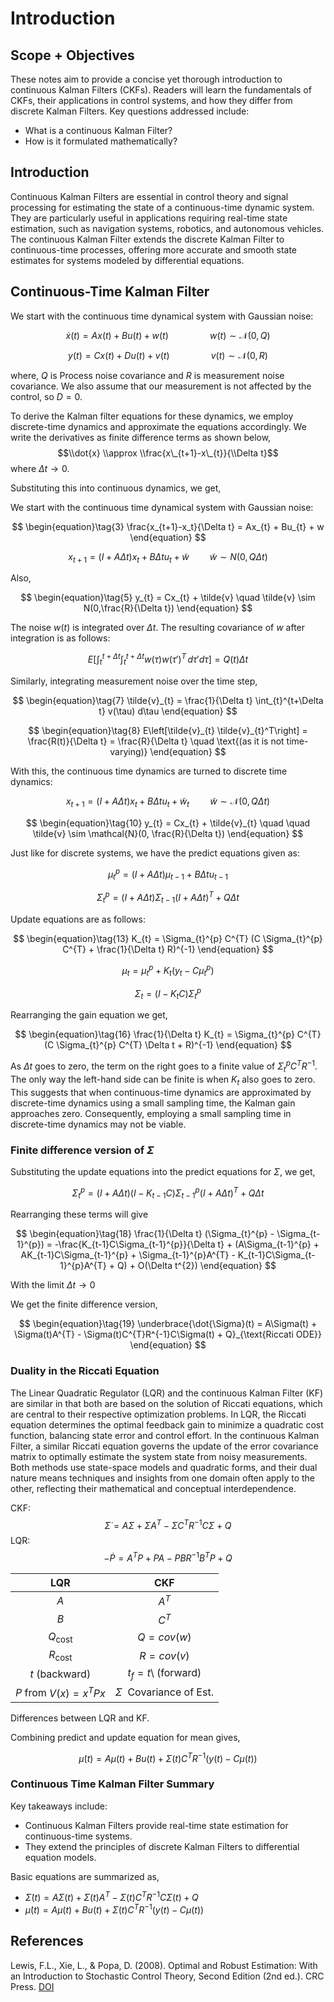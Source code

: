 # Introduction

## Scope + Objectives

These notes aim to provide a concise yet thorough introduction to
continuous Kalman Filters (CKFs). Readers will learn the fundamentals of
CKFs, their applications in control systems, and how they differ from
discrete Kalman Filters. Key questions addressed include:
-   What is a continuous Kalman Filter?
-   How is it formulated mathematically?


## Introduction

Continuous Kalman Filters are essential in control theory and signal
processing for estimating the state of a continuous-time dynamic system.
They are particularly useful in applications requiring real-time state
estimation, such as navigation systems, robotics, and autonomous
vehicles. The continuous Kalman Filter extends the discrete Kalman
Filter to continuous-time processes, offering more accurate and smooth
state estimates for systems modeled by differential equations.

## Continuous-Time Kalman Filter

We start with the continuous time dynamical system with Gaussian noise:

$$
\begin{equation}\tag{1}
    \dot{x}(t) = Ax(t) + Bu(t) + w(t)  \quad\quad\quad\quad w(t) \sim \mathcal{N}(0,Q)
\end{equation}
$$

$$
\begin{equation}\tag{2}
    y(t) = Cx(t) + Du(t) + v(t) \quad\quad\quad\quad v(t) \sim \mathcal{N}(0,R)
\end{equation}
$$

where, $Q$ is Process noise covariance and *R* is measurement noise covariance. We also assume that our measurement is not affected by the control, so $D = 0$.


To derive the Kalman filter equations for these dynamics, we employ
discrete-time dynamics and approximate the equations accordingly. We
write the derivatives as finite difference terms as shown below,
$$\\dot{x} \\approx \\frac{x\_{t+1}-x\_{t}}{\\Delta t}$$
where $Δt → 0$.

Substituting this into continuous dynamics, we get,

We start with the continuous time dynamical system with Gaussian noise:

$$
\begin{equation}\tag{3}
\frac{x_{t+1}-x_t}{\Delta t} = Ax_{t} + Bu_{t} + w
\end{equation}
$$

$$
\begin{equation}\tag{4}
x_{t+1} = (I+A \Delta t)x_{t} + B \Delta t u_{t} + \tilde{w}  \quad \quad \tilde{w} \sim N(0,Q\Delta t)
\end{equation}
$$

Also,

$$
\begin{equation}\tag{5}
y_{t} = Cx_{t} + \tilde{v} \quad \tilde{v} \sim N(0,\frac{R}{\Delta t})
\end{equation}
$$


The noise $w(t)$ is integrated over $Δt$. The resulting covariance of
$w$ after integration is as follows:

$$
\begin{equation}\tag{6}
E\left[\int_{t}^{t+\Delta t} \int_{t}^{t+\Delta t} w(\tau)w(\tau ')^T \, d\tau ' d\tau\right] = Q(t) \Delta t
\end{equation}
$$

Similarly, integrating measurement noise over the time step,

$$
    \begin{equation}\tag{7}
        \tilde{v}_{t} = \frac{1}{\Delta t} \int_{t}^{t+\Delta t} v(\tau)  d\tau
    \end{equation}
$$

$$
\begin{equation}\tag{8}
E\left[\tilde{v}_{t} \tilde{v}_{t}^T\right] = \frac{R(t)}{\Delta t} = \frac{R}{\Delta t} \quad \text{(as it is not time-varying)}
\end{equation}
$$


With this, the continuous time dynamics are turned to discrete time dynamics:

$$
\begin{equation}\tag{9}
x_{t+1} = (I+A\Delta t)x_{t} + B\Delta t u_{t} + \tilde{w}_{t} \quad \quad \tilde{w} \sim \mathcal{N}(0, Q\Delta t)
\end{equation}
$$

$$
\begin{equation}\tag{10}
y_{t} = Cx_{t} + \tilde{v}_{t} \quad \quad \tilde{v} \sim \mathcal{N}(0, \frac{R}{\Delta t})
\end{equation}
$$

Just like for discrete systems, we have the predict equations given as:

$$
\begin{equation}\tag{11}
\mu_{t}^{p} = (I+A\Delta t)\mu_{t-1} + B\Delta t u_{t-1}
\end{equation}
$$

$$
\begin{equation}\tag{12}
\Sigma_{t}^{p} = (I+A\Delta t)\Sigma_{t-1}(I+A\Delta t)^{T} + Q\Delta t
\end{equation}
$$

Update equations are as follows:

$$
\begin{equation}\tag{13}
K_{t} = \Sigma_{t}^{p} C^{T} (C \Sigma_{t}^{p} C^{T} + \frac{1}{\Delta t} R)^{-1}
\end{equation}
$$

$$
\begin{equation}\tag{14}
\mu_{t} = \mu_{t}^{p} + K_{t}(y_{t} - C\mu_{t}^{p})
\end{equation}
$$

$$
\begin{equation}\tag{15}
\Sigma_{t} = (I-K_{t}C)\Sigma_{t}^{p}
\end{equation}
$$

Rearranging the gain equation we get,

$$
\begin{equation}\tag{16}
\frac{1}{\Delta t} K_{t} = \Sigma_{t}^{p} C^{T} (C \Sigma_{t}^{p} C^{T} \Delta t + R)^{-1}
\end{equation}
$$

As $\Delta t$ goes to zero, the term on the right goes to a finite value of $\Sigma_{t}^{p} C^{T} R^{-1}$. The only way the left-hand side can be finite is when $K_t$ also goes to zero.
This suggests that when continuous-time dynamics are approximated by
discrete-time dynamics using a small sampling time, the Kalman gain
approaches zero. Consequently, employing a small sampling time in
discrete-time dynamics may not be viable.

### Finite difference version of $Σ$

Substituting the update equations into the predict equations for $\Sigma$, we get,

$$
\begin{equation}\tag{17}
\Sigma_{t}^{p} = (I+A\Delta t)(I-K_{t-1}C)\Sigma_{t-1}^{p}(I+A\Delta t)^{T} + Q\Delta t
\end{equation}
$$

Rearranging these terms will give

$$
\begin{equation}\tag{18}
\frac{1}{\Delta t} (\Sigma_{t}^{p} - \Sigma_{t-1}^{p}) = -\frac{K_{t-1}C\Sigma_{t-1}^{p}}{\Delta t} + (A\Sigma_{t-1}^{p} + AK_{t-1}C\Sigma_{t-1}^{p} + \Sigma_{t-1}^{p}A^{T} - K_{t-1}C\Sigma_{t-1}^{p}A^{T} + Q) + O(\Delta t^{2})
\end{equation}
$$

With the limit $\Delta t \to 0$

We get the finite difference version,

$$
\begin{equation}\tag{19}
\underbrace{\dot{\Sigma}(t) = A\Sigma(t) + \Sigma(t)A^{T} - \Sigma(t)C^{T}R^{-1}C\Sigma(t) + Q}_{\text{Riccati ODE}}
\end{equation}
$$


### Duality in the Riccati Equation
The Linear Quadratic Regulator (LQR) and the continuous Kalman Filter (KF) are similar in that both are based on the solution of Riccati equations, which are central to their respective optimization problems. In LQR, the Riccati equation determines the optimal feedback gain to minimize a quadratic cost function, balancing state error and control effort. In the continuous Kalman Filter, a similar Riccati equation governs the update of the error covariance matrix to optimally estimate the system state from noisy measurements. Both methods use state-space models and quadratic forms, and their dual nature means techniques and insights from one domain often apply to the other, reflecting their mathematical and conceptual interdependence.

CKF: 
$$\dot{\Sigma}=A\Sigma+\Sigma A^{T}-\Sigma C^{T}R^{-1}C\Sigma+Q$$
LQR:  
$$-\dot{P}=A^{T} P+P A-P B R^{-1} B^{T} P+Q$$

|                   **LQR**                   |              **CKF**              |
|:-------------------------------------------:|:---------------------------------:|
|                     $A$                     |             $A^{T}$               |
|                     $B$                     |             $C^{T}$               |
|             $Q_{\text{cost}}$               |           $Q=cov(w)$              |
|             $R_{\text{cost}}$              |             $R=cov(v)$             |
|               $t$ (backward)                | $t_{f}=t$\ (forward)              |
| $P$ from $V(x)=x^{T}Px$ |      $Σ$  Covariance of Est.      |

Differences between LQR and KF.

Combining predict and update equation for mean gives,

$$
\begin{equation}\tag{20}
\dot{\mu}(t) = A\mu(t) + Bu(t) + \Sigma(t) C^{T}R^{-1}(y(t) - C\mu(t))
\end{equation}
$$

### Continuous Time Kalman Filter Summary
Key takeaways include:
- Continuous Kalman Filters provide real-time state estimation for continuous-time systems.
- They extend the principles of discrete Kalman Filters to differential equation models.

Basic equations are summarized as,
-    $\dot{\Sigma}(t)=A\Sigma(t)+\Sigma(t)A^{T}-\Sigma(t)C^{T}R^{-1}C\Sigma(t)+Q$
-   $\dot{\mu}(t) = A\mu(t)+Bu(t)+\Sigma(t) C^{T}R^{-1}(y(t)-C\mu(t))$

## References

Lewis, F.L., Xie, L., & Popa, D. (2008). Optimal and Robust Estimation: With an Introduction to Stochastic Control Theory, Second Edition (2nd ed.). CRC Press. [DOI](https://doi.org/10.1201/9781315221656)

